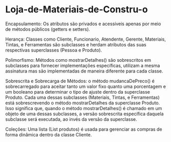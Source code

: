 # Loja-de-Materiais-de-Constru-o

Encapsulamento: Os atributos são privados e acessíveis apenas por meio de métodos públicos (getters e setters).

Herança: Classes como Cliente, Funcionario, Atendente, Gerente, Materiais, Tintas, e Ferramentas são subclasses e herdam atributos das suas respectivas superclasses (Pessoa e Produto).

Polimorfismo: Métodos como mostrarDetalhes() são sobrescritos em subclasses para fornecer implementações específicas,  utilizam a mesma assinatura mas são implementadas de maneira diferente para cada classe.

Sobrescrita e Sobrecarga de Métodos: o método mudancaDePreco() é sobrecarregado para aceitar tanto um valor fixo quanto uma porcentagem e um booleano para determinar o tipo de ajuste dentro da superclasse Produto. Cada uma dessas subclasses (Materiais, Tintas, e Ferramentas) está sobrescrevendo o método mostrarDetalhes da superclasse Produto. Isso significa que, quando o método mostrarDetalhes() é chamado em um objeto de uma dessas subclasses, a versão sobrescrita específica daquela subclasse será executada, ao invés da versão da superclasse.

Coleções: Uma lista (List<Produto> produtos) é usada para gerenciar as compras de forma dinâmica dentro da classe Cliente.
